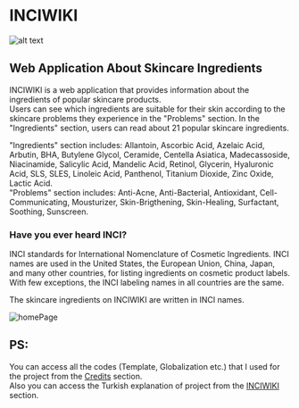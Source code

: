 # INCIWIKI

![alt text](https://i.hizliresim.com/fCFYIT.png)

## Web Application About Skincare Ingredients
INCIWIKI is a web application that provides information about the ingredients of popular skincare products. <br/>
Users can see which ingredients are suitable for their skin according to the skincare problems they experience in the "Problems" section. In the "Ingredients" section, users can read about 21 popular skincare ingredients. <br/>

"Ingredients" section includes: Allantoin, Ascorbic Acid, Azelaic Acid, Arbutin, BHA, Butylene Glycol, Ceramide, Centella Asiatica, Madecassoside, Niacinamide, Salicylic Acid, Mandelic Acid, Retinol, Glycerin, Hyaluronic Acid, SLS, SLES, Linoleic Acid, Panthenol, Titanium Dioxide, Zinc Oxide, Lactic Acid.<br/> 
"Problems" section includes: Anti-Acne, Anti-Bacterial, Antioxidant, Cell-Communicating, Mousturizer, Skin-Brigthening, Skin-Healing, Surfactant, Soothing, Sunscreen. <br/>

### Have you ever heard INCI?
INCI standards for International Nomenclature of Cosmetic Ingredients. INCI names are used in the United States, the European Union, China, Japan, and many other countries, for listing ingredients on cosmetic product labels. With few exceptions, the INCI labeling names in all countries are the same.

The skincare ingredients on INCIWIKI are written in INCI names.

![homePage](https://i.hizliresim.com/H9otyx.jpg)

## PS: 
You can access all the codes (Template, Globalization etc.) that I used for the project from the [Credits] section.<br/>
Also you can access the Turkish explanation of project from the [INCIWIKI] section.

[Credits]: https://github.com/ozgecinko/INCIWIKI_Skincare_Ingredients/blob/master/Credits.txt
[INCIWIKI]: https://github.com/ozgecinko/INCIWIKI_Skincare_Ingredients/blob/master/INCIWIKI.pdf
